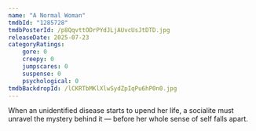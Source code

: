 ```yaml
---
name: "A Normal Woman"
tmdbId: "1285728"
tmdbPosterId: /p8QqvttODrPYdJLjAUvcUsJtDTD.jpg
releaseDate: 2025-07-23
categoryRatings:
    gore: 0
    creepy: 0
    jumpscares: 0
    suspense: 0
    psychological: 0
tmdbBackdropId: /lCKRTbMKlXlwSydZpIqPu6hP0n0.jpg
---
```

When an unidentified disease starts to upend her life, a socialite must unravel the mystery behind it — before her whole sense of self falls apart.
